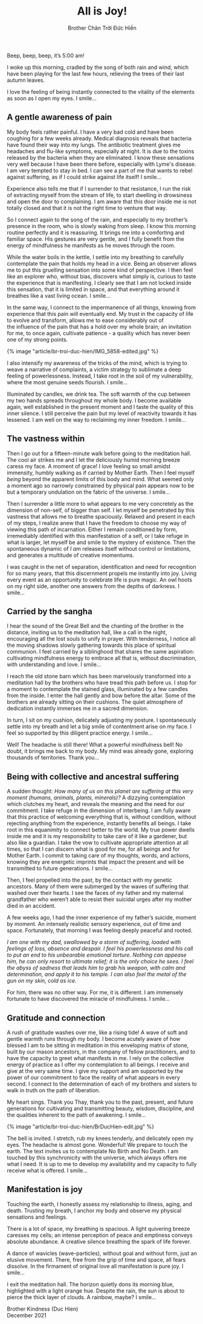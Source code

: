﻿---
title: All is Joy!
author: Brother Chân Trời Đức Hiền
---

Beep, beep, beep, it’s 5:00 am! 

I woke up this morning, cradled by the song of both rain and wind, which have been playing for the last few hours, relieving the trees of their last autumn leaves.

I love the feeling of being instantly connected to the vitality of the elements as soon as I open my eyes. I smile…

## A gentle awareness of pain

My body feels rather painful. I have a very bad cold and have been coughing for a few weeks already. Medical diagnosis reveals that bacteria have found their way into my lungs. The antibiotic treatment gives me headaches and flu-like symptoms, especially at night. It is due to the toxins released by the bacteria when they are eliminated. I know these sensations very well because I have been there before, especially with Lyme's disease. I am very tempted to stay in bed. I can see a part of me that wants to rebel against suffering, as if I could strike against life itself! I smile…

Experience also tells me that if I surrender to that resistance, I run the risk of extracting myself from the stream of life, to start dwelling in drowsiness and open the door to complaining. I am aware that this door inside me is not totally closed and that it is not the right time to venture that way.

So I connect again to the song of the rain, and especially to my brother’s presence in the room, who is slowly waking from sleep.  I know this morning routine perfectly and it is reassuring. It brings me into a comforting and familiar space. His gestures are very gentle, and I fully benefit from the energy of mindfulness he manifests as he moves through the room. 

While the water boils in the kettle, I settle into my breathing to carefully contemplate the pain that holds my head in a vice. Being an observer allows me to put this gruelling sensation into some kind of perspective. I then feel like an explorer who, without bias, discovers what simply is, curious to taste the experience that is manifesting. I clearly see that I am not locked inside this sensation, that it is limited in space, and that everything around it breathes like a vast living ocean. I smile…

In the same way, I connect to the impermanence of all things, knowing from experience that this pain will eventually end. My trust in the capacity of life to evolve and transform, allows me to ease considerably out of the influence of the pain that has a hold over my whole brain; an invitation for me, to once again, cultivate patience - a quality which has never been one of my strong points.

{% image "article/br-troi-duc-hien/IMG_5858-edited.jpg" %}

I also intensify my awareness of the tricks of the mind, which is trying to weave a narrative of complaints, a victim strategy to sublimate a deep feeling of powerlessness. Instead, I take root in the soil of my vulnerability, where the most genuine seeds flourish. I smile…

Illuminated by candles, we drink tea. The soft warmth of the cup between my two hands spreads throughout my whole body. I become available again, well established in the present moment and I taste the quality of this inner silence. I still perceive the pain but my level of reactivity towards it has lessened. I am well on the way to reclaiming my inner freedom. I smile… 

## The vastness within

Then I go out for a fifteen-minute walk before going to the meditation hall. The cool air strikes me and I let the deliciously humid morning breeze caress my face. A moment of grace! I love feeling so small amidst immensity, humbly walking as if carried by Mother Earth. Then I feel myself *being* beyond the apparent limits of this body and mind. What seemed only a moment ago so narrowly constrained by physical pain appears now to be but a temporary undulation on the fabric of the universe. I smile… 

Then I surrender a little more to what appears to me very concretely as the dimension of non-self, of bigger than self. I let myself be penetrated by this vastness that allows me to breathe spaciously.  Relaxed and present in each of my steps, I realize anew that I have the freedom to choose my way of viewing this path of incarnation. Either I remain conditioned by form, irremediably identified with this manifestation of a self, or I take refuge in what is larger, let myself be and smile to the mystery of existence. Then the spontaneous dynamic of *I am* releases itself without control or limitations, and generates a multitude of creative momentums.  

I was caught in the net of separation, identification and need for recognition for so many years, that this discernment propels me instantly into joy. Living every event as an opportunity to celebrate life is pure magic. An owl hoots on my right side, another one answers from the depths of darkness. I smile… 

## Carried by the sangha

I hear the sound of the Great Bell and the chanting of the brother in the distance, inviting us to the meditation hall, like a call in the night, encouraging all the lost souls to unify in prayer. With tenderness, I notice all the moving shadows slowly gathering towards this place of spiritual communion. I feel carried by a siblinghood that shares the same aspiration: cultivating mindfulness energy to embrace all that is, without discrimination, with understanding and love. I smile… 

I reach the old stone barn which has been marvelously transformed into a meditation hall by the brothers who have tread this path before us. I stop for a moment to contemplate the stained glass, illuminated by a few candles from the inside. I enter the hall gently and bow before the altar. Some of the brothers are already sitting on their cushions. The quiet atmosphere of dedication instantly immerses me in a sacred dimension.  

In turn, I sit on my cushion, delicately adjusting my posture. I spontaneously settle into my breath and let a big smile of contentment arise on my face. I feel so supported by this diligent practice energy. I smile… 

Well! The headache is still there! What a powerful mindfulness bell! No doubt, it brings me back to my body. My mind was already gone, exploring thousands of territories. Thank you…

## Being with collective and ancestral suffering

A sudden thought: *How many of us on this planet are suffering at this very moment (humans, animals, plants, minerals)?* A dizzying contemplation which clutches my heart, and reveals the meaning and the need for our commitment. I take refuge in the dimension of interbeing. I am fully aware that this practice of welcoming everything that is, without condition, without rejecting anything from the experience, instantly benefits all beings.  I take root in this equanimity to connect better to the world.  My true power dwells inside me and it is my responsibility to take care of it like a gardener, but also like a guardian. I take the vow to cultivate appropriate attention at all times, so that I can discern what is good for me, for all beings and for Mother Earth. I commit to taking care of my thoughts, words, and actions, knowing they are energetic imprints that impact the present and will be transmitted to future generations. I smile… 

Then, I feel propelled into the past, by the contact with my genetic ancestors. Many of them were submerged by the waves of suffering that washed over their hearts. I see the faces of my father and my maternal grandfather who weren’t able to resist their suicidal urges after my mother died in an accident.

A few weeks ago, I had the inner experience of my father’s suicide, moment by moment. An intensely realistic sensory experience, out of time and space. Fortunately, that morning I was feeling deeply peaceful and rooted.  

*I am one with my dad, swallowed by a storm of suffering, loaded with feelings of loss, absence and despair. I feel his powerlessness and his call to put an end to his unbearable emotional torture. Nothing can appease him, he can only resort to ultimate relief; it is the only choice he sees. I feel the abyss of sadness that leads him to grab his weapon, with calm and determination, and apply it to his temple. I can also feel the metal of the gun on my skin, cold as ice.*

For him, there was no other way. For me, it is different. I am immensely fortunate to have discovered the miracle of mindfulness. I smile… 

## Gratitude and connection

A rush of gratitude washes over me, like a rising tide! A wave of soft and gentle warmth runs through my body. I become acutely aware of how blessed I am to be sitting in meditation in this enveloping matrix of stone, built by our mason ancestors, in the company of fellow practitioners, and to have the capacity to greet what manifests in me. I rely on the collective energy of practice as I offer my contemplation to all beings. I receive and give at the very same time. I give my support and am supported by the power of our commitment to face the reality of what appears in every second. I connect to the determination of each of my brothers and sisters to walk in truth on the path of liberation. 

My heart sings. Thank you Thay, thank you to the past, present, and future generations for cultivating and transmitting beauty, wisdom, discipline, and the qualities inherent to the path of awakening. I smile…

{% image "article/br-troi-duc-hien/BrDucHien-edit.jpg" %}

The bell is invited. I stretch, rub my knees tenderly, and delicately open my eyes. The headache is almost gone. Wonderful! We prepare to touch the earth. The text invites us to contemplate No Birth and No Death. I am touched by this synchronicity with the universe, which always offers me what I need. It is up to me to develop my availability and my capacity to fully receive what is offered. I smile…

## Manifestation is joy

Touching the earth, I honestly assess my relationship to illness, aging, and death. Trusting my breath, I anchor my body and observe my physical sensations and feelings.

There is a lot of space, my breathing is spacious. A light quivering breeze caresses my cells; an intense perception of peace and emptiness conveys absolute abundance. A creative silence breathing the spark of life forever.

A dance of wavicles (wave-particles), without goal and without form, just an elusive movement. There, free from the grip of time and space, all fears dissolve. In the firmament of original love all manifestation is pure joy. I smile…

I exit the meditation hall. The horizon quietly dons its morning blue, highlighted with a light orange hue. Despite the rain, the sun is about to pierce the thick layer of clouds. A rainbow, maybe? I smile…

Brother Kindness (Duc Hien)  
December 2021
